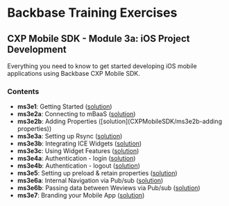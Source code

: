# Backbase Training Exercises

## CXP Mobile SDK - Module 3a: iOS Project Development

Everything you need to know to get started developing iOS mobile applications using Backbase CXP Mobile SDK.

### Contents

 - **ms3e1**: Getting Started ([solution](CXPMobileSDK/ms3e1-getting-started))
 - **ms3e2a**: Connecting to mBaaS ([solution](CXPMobileSDK/ms3e2a-connecting-to-mBaaS))
 - **ms3e2b**: Adding Properties ([solution](CXPMobileSDK/ms3e2b-adding properties))
 - **ms3e3a**: Setting up Rsync ([solution](CXPMobileSDK/ms3e3a-setting-up-rsync))
 - **ms3e3b**: Integrating ICE Widgets ([solution](CXPMobileSDK/ms3e3b-integrating-ice-widgets))
 - **ms3e3c**: Using Widget Features ([solution](CXPMobileSDK/ms3e3c-using-widget-features))
 - **ms3e4a**: Authentication - login ([solution](CXPMobileSDK/ms3e4a-login))
 - **ms3e4b**: Authentication - logout ([solution](CXPMobileSDK/ms3e4b-logout))
 - **ms3e5**: Setting up preload & retain properties ([solution](CXPMobileSDK/ms3e5-preload-retain))
 - **ms3e6a**: Internal Navigation via Pub/sub ([solution](CXPMobileSDK/ms3e6a-internal-navigation))
 - **ms3e6b**: Passing data between Weviews via Pub/sub ([solution](CXPMobileSDK/ms3e6b-passing-data-between-views))
 - **ms3e7**: Branding your Mobile App ([solution](CXPMobileSDK/ms3e7-app-branding))
